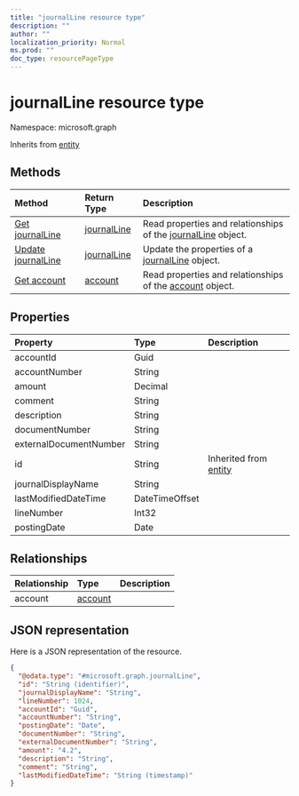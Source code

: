```yaml
---
title: "journalLine resource type"
description: ""
author: ""
localization_priority: Normal
ms.prod: ""
doc_type: resourcePageType
---
```


# journalLine resource type


Namespace: microsoft.graph




Inherits from [entity](../resources/entity.md)

## Methods
|Method|Return Type|Description|
|:---|:---|:---|
|[Get journalLine](../api/journalline-get.md)|[journalLine](../resources/journalline.md)|Read properties and relationships of the [journalLine](../resources/journalline.md) object.|
|[Update journalLine](../api/journalline-update.md)|[journalLine](../resources/journalline.md)|Update the properties of a [journalLine](../resources/journalline.md) object.|
|[Get account](../api/account-get.md)|[account](../resources/account.md)|Read properties and relationships of the [account](../resources/account.md) object.|

## Properties
|Property|Type|Description|
|:---|:---|:---|
|accountId|Guid||
|accountNumber|String||
|amount|Decimal||
|comment|String||
|description|String||
|documentNumber|String||
|externalDocumentNumber|String||
|id|String| Inherited from [entity](../resources/entity.md)|
|journalDisplayName|String||
|lastModifiedDateTime|DateTimeOffset||
|lineNumber|Int32||
|postingDate|Date||

## Relationships
|Relationship|Type|Description|
|:---|:---|:---|
|account|[account](../resources/account.md)||

## JSON representation
Here is a JSON representation of the resource.
<!-- {
  "blockType": "resource",
  "keyProperty": "id",
  "@odata.type": "microsoft.graph.journalLine",
  "baseType": "microsoft.graph.entity",
  "openType": false
}
-->
``` json
{
  "@odata.type": "#microsoft.graph.journalLine",
  "id": "String (identifier)",
  "journalDisplayName": "String",
  "lineNumber": 1024,
  "accountId": "Guid",
  "accountNumber": "String",
  "postingDate": "Date",
  "documentNumber": "String",
  "externalDocumentNumber": "String",
  "amount": "4.2",
  "description": "String",
  "comment": "String",
  "lastModifiedDateTime": "String (timestamp)"
}
```

